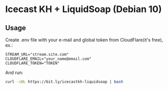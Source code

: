 # Icecast KH + LiquidSoap (Debian 10)

## Usage

Create .env file with your e-mail and global token from CloudFlare(it's free), ex.:

```
STREAM_URL="stream.site.com"
CLOUDFLARE_EMAIL="your_name@email.com"
CLOUDFLARE_TOKEN="TOKEN"

```

And run:

```bash
curl -sNL https://bit.ly/icecastkh-liquidsoap | bash
```

